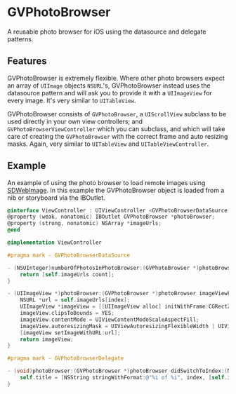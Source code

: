 # GVPhotoBrowser
A reusable photo browser for iOS using the datasource and delegate patterns.


## Features
GVPhotoBrowser is extremely flexible. Where other photo browsers expect an array of `UIImage` objects `NSURL`'s, GVPhotoBrowser instead uses the datasource pattern and will ask you to provide it with a `UIImageView` for every image. It's very similar to `UITableView`.

GVPhotoBrowser consists of `GVPhotoBrowser`, a `UIScrollView` subclass to be used directly in your own view controllers; and `GVPhotoBrowserViewController` which you can subclass, and which will take care of creating the `GVPhotoBrowser` with the correct frame and auto resizing masks. Again, very similar to `UITableView` and `UITableViewController`.


## Example
An example of using the photo browser to load remote images using [SDWebImage](https://github.com/rs/SDWebImage). In this example the GVPhotoBrowser object is loaded from a nib or storyboard via the IBOutlet.

```objective-c
@interface ViewController : UIViewController <GVPhotoBrowserDataSource, GVPhotoBrowserDelegate>
@property (weak, nonatomic) IBOutlet GVPhotoBrowser *photoBrowser;
@property (strong, nonatomic) NSArray *imageUrls;
@end
```

```objective-c
@implementation ViewController

#pragma mark - GVPhotoBrowserDataSource

- (NSUInteger)numberOfPhotosInPhotoBrowser:(GVPhotoBrowser *)photoBrowser {
    return [self.imageUrls count];
}

- (UIImageView *)photoBrowser:(GVPhotoBrowser *)photoBrowser imageViewForIndex:(NSUInteger)index {
    NSURL *url = self.imageUrls[index];
    UIImageView *imageView = [[UIImageView alloc] initWithFrame:CGRectZero];
    imageView.clipsToBounds = YES;
    imageView.contentMode = UIViewContentModeScaleAspectFill;
    imageView.autoresizingMask = UIViewAutoresizingFlexibleWidth | UIViewAutoresizingFlexibleHeight;
    [imageView setImageWithURL:url];
    return imageView;
}

#pragma mark - GVPhotoBrowserDelegate

- (void)photoBrowser:(GVPhotoBrowser *)photoBrowser didSwitchToIndex:(NSUInteger)index {
    self.title = [NSString stringWithFormat:@"%i of %i", index, [self.imageUrls count]];
}
```